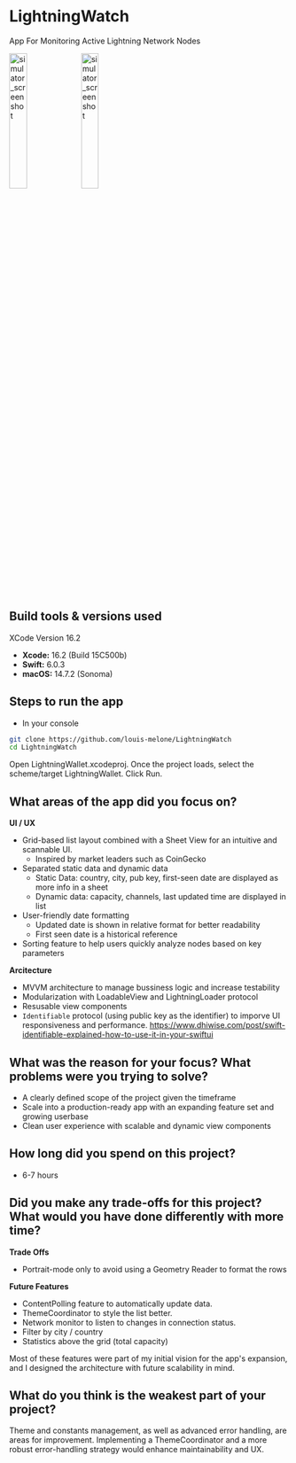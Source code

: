 # LightningWatch
App For Monitoring Active Lightning Network Nodes

<img src="https://github.com/user-attachments/assets/6f467207-0465-4414-a455-ad7184ef1ddb" alt="simulator_screenshot" style="width:25%;">

<img src="https://github.com/user-attachments/assets/5b386903-e4c1-424e-8e1d-943b94cf8eb6" alt="simulator_screenshot" style="width:25%;">

## Build tools & versions used

XCode Version 16.2

- **Xcode:** 16.2 (Build 15C500b)
- **Swift:** 6.0.3
- **macOS:** 14.7.2 (Sonoma)

## Steps to run the app

- In your console

```sh 
git clone https://github.com/louis-melone/LightningWatch
cd LightningWatch
```

Open LightningWallet.xcodeproj. Once the project loads, select the scheme/target LightningWallet. Click Run.

## What areas of the app did you focus on?

__UI / UX__

- Grid-based list layout combined with a Sheet View for an intuitive and scannable UI.
    - Inspired by market leaders such as CoinGecko
- Separated static data and dynamic data
    - Static Data: country, city, pub key, first-seen date are displayed as more info in a sheet
    - Dynamic data: capacity, channels, last updated time are displayed in list
- User-friendly date formatting 
    - Updated date is shown in relative format for better readability
    - First seen date is a historical reference 
- Sorting feature to help users quickly analyze nodes based on key parameters

__Arcitecture__ 

- MVVM architecture to manage bussiness logic and increase testability 
- Modularization with LoadableView and LightningLoader protocol
- Resusable view components
- `Identifiable` protocol (using public key as the identifier) to imporve UI responsiveness and performance.
https://www.dhiwise.com/post/swift-identifiable-explained-how-to-use-it-in-your-swiftui

## What was the reason for your focus? What problems were you trying to solve?

- A clearly defined scope of the project given the timeframe 
- Scale into a production-ready app with an expanding feature set and growing userbase 
- Clean user experience with scalable and dynamic view components 

## How long did you spend on this project?

- 6-7 hours 

## Did you make any trade-offs for this project? What would you have done differently with more time?

__Trade Offs__

- Portrait-mode only to avoid using a Geometry Reader to format the rows 

__Future Features__

- ContentPolling feature to automatically update data. 
- ThemeCoordinator to style the list better. 
- Network monitor to listen to changes in connection status. 
- Filter by city / country 
- Statistics above the grid (total capacity)

Most of these features were part of my initial vision for the app's expansion, and I designed the architecture with future scalability in mind.

## What do you think is the weakest part of your project?

Theme and constants management, as well as advanced error handling, are areas for improvement. Implementing a ThemeCoordinator and a more robust error-handling strategy would enhance maintainability and UX.
